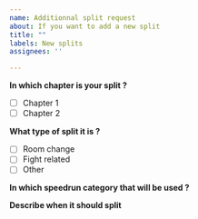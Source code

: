```yaml
---
name: Additionnal split request
about: If you want to add a new split
title: ""
labels: New splits
assignees: ''

---
```


**In which chapter is your split ?**
- [ ] Chapter 1
- [ ] Chapter 2

**What type of split it is ?**
- [ ] Room change
- [ ] Fight related
- [ ] Other

**In which speedrun category that will be used ?**

**Describe when it should split**
<!-- A clear and concise description of what you want to happen. -->
